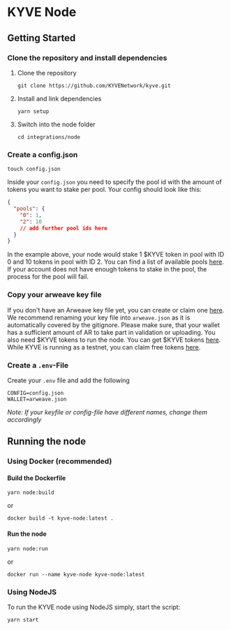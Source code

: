 # KYVE Node

## Getting Started

### Clone the repository and install dependencies

1.  Clone the repository

    ```
    git clone https://github.com/KYVENetwork/kyve.git
    ```

2.  Install and link dependencies

    ```
    yarn setup
    ```

3.  Switch into the node folder
    ```
    cd integrations/node
    ```

### Create a config.json

```
touch config.json
```

Inside your `config.json` you need to specify the pool id with the amount of tokens you want to stake per pool.
Your config should look like this:

```json
{
  "pools": {
    "0": 1,
    "2": 10
    // add further pool ids here
  }
}
```

In the example above, your node would stake 1 $KYVE token in pool with ID 0 and 10 tokens in pool with ID 2.
You can find a list of available pools [here](https://kyve.network/gov/pools). If your account does not have enough tokens to stake in the pool,
the process for the pool will fail.

### Copy your arweave key file

If you don't have an Arweave key file yet, you can create or claim one [here](https://arweave.org).
We recommend renaming your key file into `arweave.json` as it is automatically covered
by the gitignore. Please make sure, that your wallet has a sufficient amount of AR to take part in validation or uploading.
You also need $KYVE tokens to run the node. You can get $KYVE tokens [here](https://kyve.network/gov/tokens).
While KYVE is running as a testnet, you can claim free tokens [here](https://kyve.network/gov/tokens).

### Create a `.env`-File

Create your `.env` file and add the following

```
CONFIG=config.json
WALLET=arweave.json
```

_Note: If your keyfile or config-file have different names, change them
accordingly_

## Running the node

### Using Docker (recommended)

#### Build the Dockerfile

```
yarn node:build
```

or

```
docker build -t kyve-node:latest .
```

#### Run the node

```
yarn node:run
```

or

```
docker run --name kyve-node kyve-node:latest
```

### Using NodeJS

To run the KYVE node using NodeJS simply,
start the script:

```
yarn start
```
